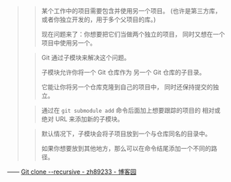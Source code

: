

> > 某个工作中的项目需要包含并使用另一个项目。
> >  (也许是第三方库，或者你独立开发的，用于多个父项目的库。) 
> > 
> > 现在问题来了：你想要把它们当做两个独立的项目，
> > 同时又想在一个项目中使用另一个。
> > 
> 
> > Git 通过子模块来解决这个问题。
> > 
> > 子模块允许你将一个 Git 仓库作为
> > 另一个 Git 仓库的子目录。
> > 
> > 它能让你将另一个仓库克隆到自己的项目中，
> > 同时还保持提交的独立。
> > 
> 
> > 通过在 `git submodule add` 命令后面加上想要跟踪的项目的
> > 相对或绝对 URL 来添加新的子模块。
> > 
> 
> > 默认情况下，子模块会将子项目放到一个与仓库同名的目录中。
> > 
> > 如果你想要放到其他地方，那么可以在命令结尾添加一个不同的路径。
> > 
> 

—— [Git clone --recursive - zh89233 - 博客园](https://www.cnblogs.com/love-zf/p/13192734.html)


